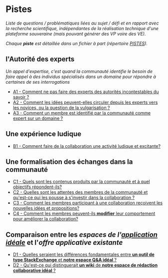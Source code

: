 Pistes
======

*Liste de questions / problématiques liées au sujet / défi et en rapport avec la recherche scientifique, indépendantes de la réalisation technique d'une plateforme souveraine (mais pouvant générer des VP voire des VE).*

*Chaque __piste__ est détaillée dans un fichier à part (répertoire [PISTES](PISTES)).*

## l'Autorité des experts
*Un appel d'expertise, c'est quand la communauté identifie le besoin de faire appel à des individus spécialisés dans un domaine pour répondre à certaines de ses interrogations*

* [A1 - Comment ne pas faire des experts des autorités incontestables du savoir ?](PISTES/A1.MD)
* [A2 - Comment les idées peuvent-elles circuler depuis les experts vers les novices, ou la question de la vulgarisation ?](PISTES/A2.MD)
* [A3 - Comment un membre est identifié par la communauté comme expert sur un domaine ?](PISTES/A3.MD)

## Une expérience ludique

* [B1 - Comment faire de la collaboration une activité ludique et excitante?](PISTES/B1.MD)

## Une formalisation des échanges dans la communauté

* [C1 - Quels sont les contenus produits par la communauté et à quel objectifs répondent-ils?](PISTES/C1.MD)
* [C2 - Quelles sont les attentes des membres de la communauté et qu'est-ce qui les pousse à s'investir dans la collaboration ?](PISTES/C2.MD)
* [C3 - Comment les membres participant à une collaboration reçoivent les nouvelles idées et propositions?](PISTES/C3.MD)
* [C4 - Comment les membres peuvent-ils **modifier** leur comportement pour améliorer la collaboration?](PISTES/C4.MD)

## Comparaison entre les *espaces de l'[application idéale](/DEFINITIONS.MD#1.f)* et l'*offre applicative existante*

* [D1 - Quelles seraient les différences fondamentales entre **un outil de type StackExchange** et **notre espace Q&A idéal** ?](PISTES/D1.MD)
* [D2 - Qu'est-ce qui distinguerait **un wiki** de **notre espace de rédaction collaborative idéal** ?](PISTES/D2.MD)

